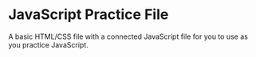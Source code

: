 # JavaScript Practice File

A basic HTML/CSS file with a connected JavaScript file for you to use as you practice JavaScript.
